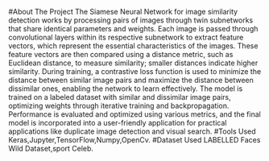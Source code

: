 #About The Project
The Siamese Neural Network for image similarity detection works by processing pairs of images through twin subnetworks that share identical parameters and weights. Each image is passed through convolutional layers within its respective subnetwork to extract feature vectors, which represent the essential characteristics of the images. These feature vectors are then compared using a distance metric, such as Euclidean distance, to measure similarity; smaller distances indicate higher similarity. During training, a contrastive loss function is used to minimize the distance between similar image pairs and maximize the distance between dissimilar ones, enabling the network to learn effectively. The model is trained on a labeled dataset with similar and dissimilar image pairs, optimizing weights through iterative training and backpropagation. Performance is evaluated and optimized using various metrics, and the final model is incorporated into a user-friendly application for practical applications like duplicate image detection and visual search.
#Tools Used
Keras,Jupyter,TensorFlow,Numpy,OpenCv.
#Dataset Used
LABELLED Faces Wild Dataset,sport Celeb.
